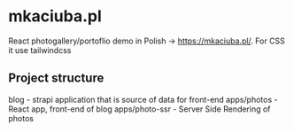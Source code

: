 # mkaciuba.pl

React photogallery/portoflio demo in Polish -> https://mkaciuba.pl/. For CSS it use tailwindcss


## Project structure

blog - strapi application that is source of data for front-end 
apps/photos - React app, front-end of blog
apps/photo-ssr - Server Side Rendering of photos


